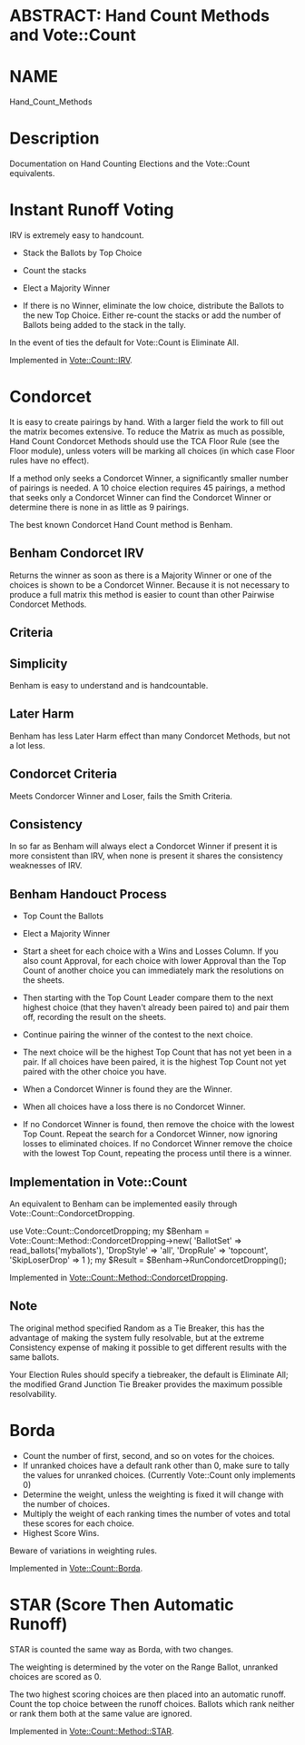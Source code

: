 # ABSTRACT: Hand Count Methods and Vote::Count

# NAME

Hand_Count_Methods

# Description

Documentation on Hand Counting Elections and the Vote::Count equivalents.

# Instant Runoff Voting

IRV is extremely easy to handcount.

* Stack the Ballots by Top Choice

* Count the stacks

* Elect a Majority Winner

* If there is no Winner, eliminate the low choice, distribute the Ballots to the new Top Choice. Either re-count the stacks or add the number of Ballots being added to the stack in the tally.

In the event of ties the default for Vote::Count is Eliminate All.

Implemented in [Vote::Count::IRV](https://metacpan.org/pod/Vote::Count::IRV).

# Condorcet

It is easy to create pairings by hand. With a larger field the work to fill out the matrix becomes extensive. To reduce the Matrix as much as possible, Hand Count Condorcet Methods should use the TCA Floor Rule (see the Floor module), unless voters will be marking all choices (in which case Floor rules have no effect).

If a method only seeks a Condorcet Winner, a significantly smaller number of pairings is needed. A 10 choice election requires 45 pairings, a method that seeks only a Condorcet Winner can find the Condorcet Winner or determine there is none in as little as 9 pairings.

The best known Condorcet Hand Count method is Benham.

## Benham Condorcet IRV

Returns the winner as soon as there is a Majority Winner or one of the choices is shown to be a Condorcet Winner. Because it is not necessary to produce a full matrix this method is easier to count than other Pairwise Condorcet Methods.

## Criteria

## Simplicity

Benham is easy to understand and is handcountable.

## Later Harm

Benham has less Later Harm effect than many Condorcet Methods, but not a lot less.

## Condorcet Criteria

Meets Condorcer Winner and Loser, fails the Smith Criteria.

## Consistency

In so far as Benham will always elect a Condorcet Winner if present it is more consistent than IRV, when none is present it shares the consistency weaknesses of IRV.

## Benham Handouct Process

* Top Count the Ballots

* Elect a Majority Winner

* Start a sheet for each choice with a Wins and Losses Column. If you also count Approval, for each choice with lower Approval than the Top Count of another choice you can immediately mark the resolutions on the sheets.

* Then starting with the Top Count Leader compare them to the next highest choice (that they haven't already been paired to) and pair them off, recording the result on the sheets.

* Continue pairing the winner of the contest to the next choice.

* The next choice will be the highest Top Count that has not yet been in a pair. If all choices have been paired, it is the highest Top Count not yet paired with the other choice you have.

* When a Condorcet Winner is found they are the Winner.

* When all choices have a loss there is no Condorcet Winner.

* If no Condorcet Winner is found, then remove the choice with the lowest Top Count. Repeat the search for a Condorcet Winner, now ignoring losses to eliminated choices. If no Condorcet Winner remove the choice with the lowest Top Count, repeating the process until there is a winner.

## Implementation in Vote::Count

An equivalent to Benham can be implemented easily through Vote::Count::CondorcetDropping.

  use Vote::Count::CondorcetDropping;
  my $Benham =
    Vote::Count::Method::CondorcetDropping->new(
      'BallotSet' => read_ballots('myballots'),
      'DropStyle' => 'all',
      'DropRule'  => 'topcount',
      'SkipLoserDrop' => 1
    );
  my $Result = $Benham->RunCondorcetDropping();

Implemented in [Vote::Count::Method::CondorcetDropping](https://metacpan.org/pod/Vote::Count::Method::CondorcetDropping).

## Note

The original method specified Random as a Tie Breaker, this has the advantage of making the system fully resolvable, but at the extreme Consistency expense of making it possible to get different results with the same ballots.

Your Election Rules should specify a tiebreaker, the default is Eliminate All; the modified Grand Junction Tie Breaker provides the maximum possible resolvability.

# Borda

* Count the number of first, second, and so on votes for the choices.
* If unranked choices have a default rank other than 0, make sure to tally the values for unranked choices. (Currently Vote::Count only implements 0)
* Determine the weight, unless the weighting is fixed it will change with the number of choices.
* Multiply the weight of each ranking times the number of votes and total these scores for each choice.
* Highest Score Wins.

Beware of variations in weighting rules.

Implemented in [Vote::Count::Borda](https://metacpan.org/pod/Vote::Count::Borda).

# STAR (Score Then Automatic Runoff)

STAR is counted the same way as Borda, with two changes.

The weighting is determined by the voter on the Range Ballot, unranked choices are scored as 0.

The two highest scoring choices are then placed into an automatic runoff. Count the top choice between the runoff choices. Ballots which rank neither or rank them both at the same value are ignored.

Implemented in [Vote::Count::Method::STAR](https://metacpan.org/pod/Vote::Count::Method::STAR).
